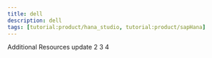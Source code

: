 ```yaml
---
title: dell
description: dell
tags: [tutorial:product/hana_studio, tutorial:product/sapHana]
---
```

Additional Resources
update
2
3
4
